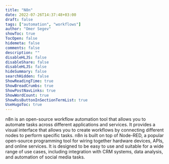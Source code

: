 ```yaml
---
title: "N8n"
date: 2022-07-26T14:37:48+03:00
draft: false
tags: ["automation", "workflows"]
author: "Omer Segev"
showToc: true
TocOpen: false
hidemeta: false
comments: false
description: ""
disableHLJS: false
disableShare: false
disableHLJS: false
hideSummary: false
searchHidden: false
ShowReadingTime: true
ShowBreadCrumbs: true
ShowPostNavLinks: true
ShowWordCount: true
ShowRssButtonInSectionTermList: true
UseHugoToc: true
---
```


n8n is an open-source workflow automation tool that allows you to automate tasks across different applications and services. It provides a visual interface that allows you to create workflows by connecting different nodes to perform specific tasks. n8n is built on top of Node-RED, a popular open-source programming tool for wiring together hardware devices, APIs, and online services. It is designed to be easy to use and suitable for a wide range of use cases, including integration with CRM systems, data analysis, and automation of social media tasks.
